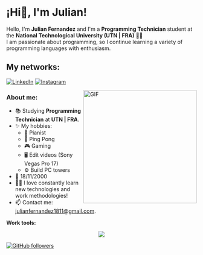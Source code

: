 <h1 title="greet"> ¡Hi👋, I'm Julian!</h1>
Hello, I'm <strong>Julian Fernandez</strong> and I'm a <strong>Programming Technician</strong> student at the <strong>National Technological University (UTN | FRA)</strong> 👨‍💻<br>
I am passionate about programming, so I continue learning a variety of programming languages with enthusiasm.

<br>
<h2>My networks:</h2>

[![LinkedIn][2.1]][2] [![Instagram][3.1]][3]

[2.1]: https://s4.uupload.ir/files/linkedin_amwn.png
[3.1]: https://s4.uupload.ir/files/instagram_6djz.png
<!-- [4.1]: https://raw.githubusercontent.com/appicons/Whatsapp/master/icons/whatsapp_194x194.png -->

[2]: https://www.linkedin.com/in/julian-fernandez-707612180/?locale=en_US
[3]: https://www.instagram.com/juli_ferz/


  <img align="right" alt="GIF" src="https://i.pinimg.com/originals/e4/26/70/e426702edf874b181aced1e2fa5c6cde.gif" width="300"/>

<h3>About me: </h3>

- 📚 Studying **Programming Technician** at **UTN | FRA**.
- ✨ My hobbies:
    - 🎹 Pianist
    - 🏓 Ping Pong
    - 🎮 Gaming
    - 🖥️ Edit videos (Sony Vegas Pro 17)
    - ⚙️ Build PC towers
- 🎂 18/11/2000
- 👨‍💻 I love constantly learn new technologies and work methodologies!
- 📫 Contact me: [julianfernandez1811@gmail.com](mailto:julianfernandez1811@gmail.com).


**Work tools:**

<p align="center">
  <a href="https://skillicons.dev">
    <img src="https://skillicons.dev/icons?i=py,cs,php,java,js,ts,angular,nodejs,nestjs,html,css,vue,nuxt,bootstrap,sqlite,mysql,postgres,docker,postman,bash,powershell,jenkins,linux,git,github,idea,visualstudio,vscode,discord" />
  </a>
</p>

[![GitHub followers](https://img.shields.io/github/followers/JuliFerz?label=Follow&style=social)](https://github.com/JuliFerz)
